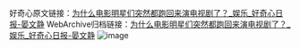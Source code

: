 好奇心原文链接：[为什么电影明星们突然都跑回来演电视剧了？_娱乐_好奇心日报-晏文静](https://www.qdaily.com/articles/9208.html)
WebArchive归档链接：[为什么电影明星们突然都跑回来演电视剧了？_娱乐_好奇心日报-晏文静](http://web.archive.org/web/20160421145421/http://www.qdaily.com/articles/9208.html)
![image](http://ww3.sinaimg.cn/large/007d5XDply1g3vev8r2ruj30u03q3hdt)